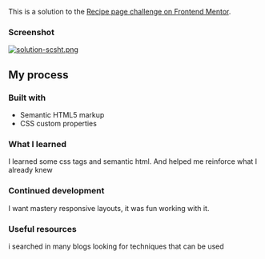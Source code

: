 
This is a solution to the [Recipe page challenge on Frontend Mentor](https://www.frontendmentor.io/challenges/recipe-page-KiTsR8QQKm).

### Screenshot

[![solution-scsht.png](https://i.postimg.cc/MK9f73NQ/solution-scsht.png)](https://postimg.cc/ppndxC2W)

## My process

### Built with

- Semantic HTML5 markup
- CSS custom properties


### What I learned

I learned some css tags and semantic html. And helped me reinforce what I already knew


### Continued development

I want mastery responsive layouts, it was fun working with it.


### Useful resources

i searched in many blogs looking for techniques that can be used
